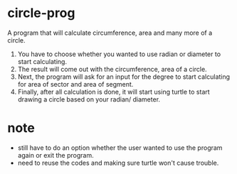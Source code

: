 # circle-prog
A program that will calculate circumference, area and many more of a circle.

1. You have to choose whether you wanted to use radian or diameter to start calculating.
2. The result will come out with the circumference, area of a circle.
3. Next, the program will ask for an input for the degree to start calculating for area of sector and
   area of segment.
4. Finally, after all calculation is done, it will start using turtle to start drawing a circle based on your radian/
   diameter.

# note
- still have to do an option whether the user wanted to use the program again or exit the program.
- need to reuse the codes and making sure turtle won't cause trouble.
